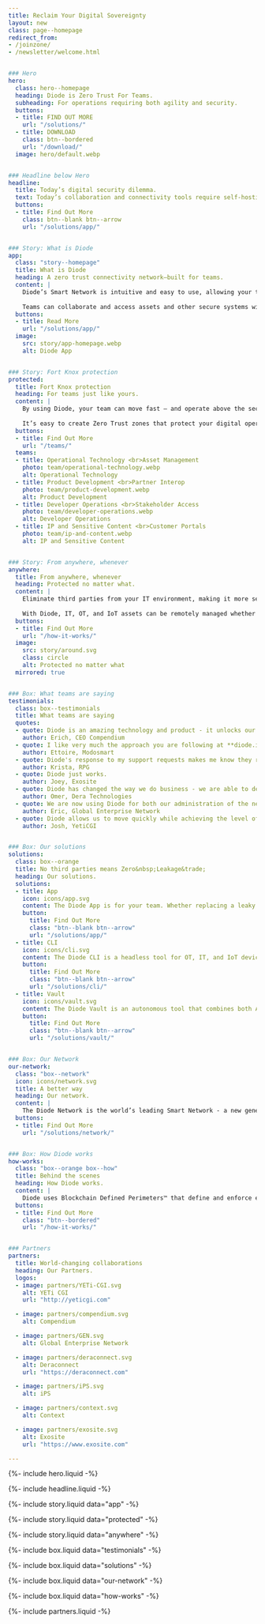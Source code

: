 ```yaml
---
title: Reclaim Your Digital Sovereignty
layout: new
class: page--homepage
redirect_from:
- /joinzone/
- /newsletter/welcome.html


### Hero
hero:
  class: hero--homepage
  heading: Diode is Zero Trust For Teams.
  subheading: For operations requiring both agility and security.
  buttons:
  - title: FIND OUT MORE
    url: "/solutions/"
  - title: DOWNLOAD
    class: btn--bordered
    url: "/download/"
  image: hero/default.webp


### Headline below Hero
headline:
  title: Today’s digital security dilemma.
  text: Today’s collaboration and connectivity tools require self-hosting or third-party involvement - burdening teams with cost, complexity and security compromises. <br>Diode has a better way.
  buttons:
  - title: Find Out More
    class: btn--blank btn--arrow
    url: "/solutions/app/"


### Story: What is Diode
app:
  class: "story--homepage"
  title: What is Diode
  heading: A zero trust connectivity network–built for teams.
  content: |
    Diode’s Smart Network is intuitive and easy to use, allowing your teams access to each other and their assets – quickly and securely – no matter where they are in the world.
    
    Teams can collaborate and access assets and other secure systems without the fear of loss of valuable IP or data.
  buttons:
  - title: Read More
    url: "/solutions/app/"
  image:
    src: story/app-homepage.webp
    alt: Diode App


### Story: Fort Knox protection
protected:
  title: Fort Knox protection
  heading: For teams just like yours.
  content: |
    By using Diode, your team can move fast – and operate above the security level that your organization requires.    
    
    It’s easy to create Zero Trust zones that protect your digital operations and allow your partners to securely interoperate.  Get up and running quickly without burdening your IT team.
  buttons:
  - title: Find Out More
    url: "/teams/"
  teams:
  - title: Operational Technology <br>Asset Management
    photo: team/operational-technology.webp
    alt: Operational Technology
  - title: Product Development <br>Partner Interop
    photo: team/product-development.webp
    alt: Product Development
  - title: Developer Operations <br>Stakeholder Access
    photo: team/developer-operations.webp
    alt: Developer Operations
  - title: IP and Sensitive Content <br>Customer Portals
    photo: team/ip-and-content.webp
    alt: IP and Sensitive Content


### Story: From anywhere, whenever
anywhere:
  title: From anywhere, whenever
  heading: Protected no matter what.
  content: |
    Eliminate third parties from your IT environment, making it more secure than any managed SSE or Cloud VPN solution.
  
    With Diode, IT, OT, and IoT assets can be remotely managed whether they are on-site, in the cloud, or set up in a hybrid environment – all without leaking data, identifiable information, or behaviors.
  buttons:
  - title: Find Out More
    url: "/how-it-works/"
  image:
    src: story/around.svg
    class: circle
    alt: Protected no matter what
  mirrored: true


### Box: What teams are saying
testimonials:
  class: box--testimonials
  title: What teams are saying
  quotes:
  - quote: Diode is an amazing technology and product - it unlocks our software for use in regulated and sensitive environments.
    author: Erich, CEO Compendium
  - quote: I like very much the approach you are following at **diode.io** and am migrating to diode to have full remote control via ssh.
    author: Ettoire, Modosmart
  - quote: Diode's response to my support requests makes me know they really care about all of their customers.
    author: Krista, RPG
  - quote: Diode just works.
    author: Joey, Exosite
  - quote: Diode has changed the way we do business - we are able to deploy MES components and environments fully GDPR compliant and have created a Diode-based product line.
    author: Omer, Dera Technologies
  - quote: We are now using Diode for both our administration of the network and for our financial interactions with portfolio companies.  This tool has changed how we do business.
    author: Eric, Global Enterprise Network
  - quote: Diode allows us to move quickly while achieving the level of information protection for the communities and industries we serve.
    author: Josh, YetiCGI


### Box: Our solutions
solutions:
  class: box--orange
  title: No third parties means Zero&nbsp;Leakage&trade;
  heading: Our solutions.
  solutions:
  - title: App
    icon: icons/app.svg
    content: The Diode App is for your team. Whether replacing a leaky chat app, sharing files E2EE, securing a server dashboard, or deploying advanced OT assets, our app unlocks the power of Diode for people.
    button:
      title: Find Out More
      class: "btn--blank btn--arrow"
      url: "/solutions/app/"
  - title: CLI
    icon: icons/cli.svg
    content: The Diode CLI is a headless tool for OT, IT, and IoT devices. It can be used stand-alone to secure autonomous systems, and/or in concert with team members using the Diode App.
    button:
      title: Find Out More
      class: "btn--blank btn--arrow"
      url: "/solutions/cli/"
  - title: Vault
    icon: icons/vault.svg
    content: The Diode Vault is an autonomous tool that combines both App and CLI features in a small box or cloud appliance. 24-7 availability, backup, and geo-access for your team and assets.
    button:
      title: Find Out More
      class: "btn--blank btn--arrow"
      url: "/solutions/vault/"


### Box: Our Network
our-network:
  class: "box--network"
  icon: icons/network.svg
  title: A better way
  heading: Our network.
  content: |
    The Diode Network is the world’s leading Smart Network - a new generation of zero trust software defined networks based on hardened blockchain technology. Think ad hoc E2EE perimeters.
  buttons:
  - title: Find Out More
    url: "/solutions/network/"


### Box: How Diode works
how-works:
  class: "box--orange box--how"
  title: Behind the scenes
  heading: How Diode works.
  content: |
    Diode uses Blockchain Defined Perimeters™ that define and enforce end-to-end encrypted application zones without managed servers.
  buttons:
  - title: Find Out More
    class: "btn--bordered"
    url: "/how-it-works/"


### Partners
partners:
  title: World-changing collaborations
  heading: Our Partners.
  logos:
  - image: partners/YETi-CGI.svg
    alt: YETi CGI
    url: "http://yeticgi.com"

  - image: partners/compendium.svg
    alt: Compendium

  - image: partners/GEN.svg
    alt: Global Enterprise Network

  - image: partners/deraconnect.svg
    alt: Deraconnect
    url: "https://deraconnect.com"

  - image: partners/iPS.svg
    alt: iPS

  - image: partners/context.svg
    alt: Context

  - image: partners/exosite.svg
    alt: Exosite
    url: "https://www.exosite.com"

---
```


{%- include hero.liquid -%}

{%- include headline.liquid -%}

{%- include story.liquid data="app" -%}

{%- include story.liquid data="protected" -%}

{%- include story.liquid data="anywhere" -%}

{%- include box.liquid data="testimonials" -%}

{%- include box.liquid data="solutions" -%}

{%- include box.liquid data="our-network" -%}

{%- include box.liquid data="how-works" -%}

{%- include partners.liquid -%}
